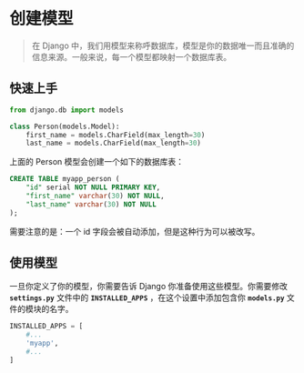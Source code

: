 # 创建模型
>在 Django 中，我们用模型来称呼数据库，模型是你的数据唯一而且准确的信息来源。一般来说，每一个模型都映射一个数据库表。

## 快速上手
```py
from django.db import models

class Person(models.Model):
    first_name = models.CharField(max_length=30)
    last_name = models.CharField(max_length=30)
```
上面的 Person 模型会创建一个如下的数据库表：

```sql
CREATE TABLE myapp_person (
    "id" serial NOT NULL PRIMARY KEY,
    "first_name" varchar(30) NOT NULL,
    "last_name" varchar(30) NOT NULL
);
```

需要注意的是：一个 id 字段会被自动添加，但是这种行为可以被改写。

## 使用模型
一旦你定义了你的模型，你需要告诉 Django 你准备使用这些模型。你需要修改 **`settings.py`** 文件中的 **`INSTALLED_APPS`** ，在这个设置中添加包含你 **`models.py`** 文件的模块的名字。
```py
INSTALLED_APPS = [
    #...
    'myapp',
    #...
]

```
